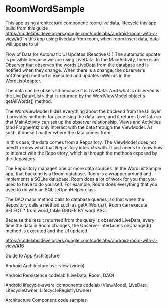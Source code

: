 # RoomWordSample
This app using architecture component: room,live data, lifecycle
this app build from this guide
https://codelabs.developers.google.com/codelabs/android-room-with-a-view/#0
In this app using livedata from room, when room insert data, data will update to ui

Flow of Data for Automatic UI Updates (Reactive UI)
The automatic update is possible because we are using LiveData. In the MainActivity, there is an Observer that observes the words LiveData from the database and is notified when they change. When there is a change, the observer's onChange() method is executed and updates mWords in the WordListAdapter.

The data can be observed because it is LiveData. And what is observed is the LiveData<List<Word>> that is returned by the WordViewModel object's getAllWords() method.

The WordViewModel hides everything about the backend from the UI layer. It provides methods for accessing the data layer, and it returns LiveData so that MainActivity can set up the observer relationship. Views and Activities (and Fragments) only interact with the data through the ViewModel. As such, it doesn't matter where the data comes from.

In this case, the data comes from a Repository. The ViewModel does not need to know what that Repository interacts with. It just needs to know how to interact with the Repository, which is through the methods exposed by the Repository.

The Repository manages one or more data sources. In the WordListSample app, that backend is a Room database. Room is a wrapper around and implements a SQLite database. Room does a lot of work for you that you used to have to do yourself. For example, Room does everything that you used to do with an SQLiteOpenHelper class.

The DAO maps method calls to database queries, so that when the Repository calls a method such as getAllWords(), Room can execute SELECT * from word_table ORDER BY word ASC.

Because the result returned from the query is observed LiveData, every time the data in Room changes, the Observer interface's onChanged() method is executed and the UI updated.

https://codelabs.developers.google.com/codelabs/android-room-with-a-view/#16

Guide to App Architecture

Android Architecture overview (video)

Android Persistence codelab (LiveData, Room, DAO)

Android lifecycle-aware components codelab (ViewModel, LiveData, LifecycleOwner, LifecycleRegistryOwner)

Architecture Component code samples
